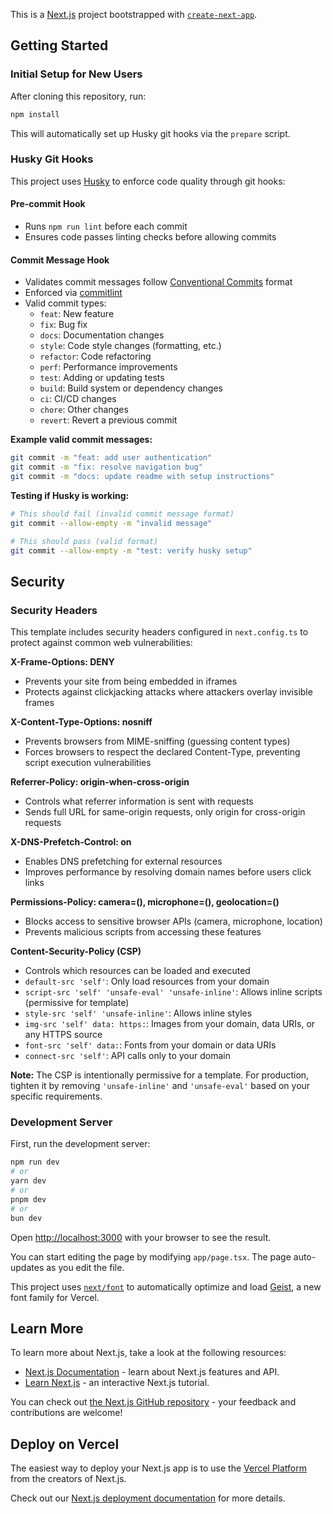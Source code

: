 This is a [Next.js](https://nextjs.org) project bootstrapped with [`create-next-app`](https://nextjs.org/docs/app/api-reference/cli/create-next-app).

## Getting Started

### Initial Setup for New Users

After cloning this repository, run:

```bash
npm install
```

This will automatically set up Husky git hooks via the `prepare` script.

### Husky Git Hooks

This project uses [Husky](https://typicode.github.io/husky/) to enforce code quality through git hooks:

#### Pre-commit Hook

- Runs `npm run lint` before each commit
- Ensures code passes linting checks before allowing commits

#### Commit Message Hook

- Validates commit messages follow [Conventional Commits](https://www.conventionalcommits.org/) format
- Enforced via [commitlint](https://commitlint.js.org/)
- Valid commit types:
  - `feat`: New feature
  - `fix`: Bug fix
  - `docs`: Documentation changes
  - `style`: Code style changes (formatting, etc.)
  - `refactor`: Code refactoring
  - `perf`: Performance improvements
  - `test`: Adding or updating tests
  - `build`: Build system or dependency changes
  - `ci`: CI/CD changes
  - `chore`: Other changes
  - `revert`: Revert a previous commit

**Example valid commit messages:**

```bash
git commit -m "feat: add user authentication"
git commit -m "fix: resolve navigation bug"
git commit -m "docs: update readme with setup instructions"
```

**Testing if Husky is working:**

```bash
# This should fail (invalid commit message format)
git commit --allow-empty -m "invalid message"

# This should pass (valid format)
git commit --allow-empty -m "test: verify husky setup"
```

## Security

### Security Headers

This template includes security headers configured in `next.config.ts` to protect against common web vulnerabilities:

**X-Frame-Options: DENY**

- Prevents your site from being embedded in iframes
- Protects against clickjacking attacks where attackers overlay invisible frames

**X-Content-Type-Options: nosniff**

- Prevents browsers from MIME-sniffing (guessing content types)
- Forces browsers to respect the declared Content-Type, preventing script execution vulnerabilities

**Referrer-Policy: origin-when-cross-origin**

- Controls what referrer information is sent with requests
- Sends full URL for same-origin requests, only origin for cross-origin requests

**X-DNS-Prefetch-Control: on**

- Enables DNS prefetching for external resources
- Improves performance by resolving domain names before users click links

**Permissions-Policy: camera=(), microphone=(), geolocation=()**

- Blocks access to sensitive browser APIs (camera, microphone, location)
- Prevents malicious scripts from accessing these features

**Content-Security-Policy (CSP)**

- Controls which resources can be loaded and executed
- `default-src 'self'`: Only load resources from your domain
- `script-src 'self' 'unsafe-eval' 'unsafe-inline'`: Allows inline scripts (permissive for template)
- `style-src 'self' 'unsafe-inline'`: Allows inline styles
- `img-src 'self' data: https:`: Images from your domain, data URIs, or any HTTPS source
- `font-src 'self' data:`: Fonts from your domain or data URIs
- `connect-src 'self'`: API calls only to your domain

**Note:** The CSP is intentionally permissive for a template. For production, tighten it by removing `'unsafe-inline'` and `'unsafe-eval'` based on your specific requirements.

### Development Server

First, run the development server:

```bash
npm run dev
# or
yarn dev
# or
pnpm dev
# or
bun dev
```

Open [http://localhost:3000](http://localhost:3000) with your browser to see the result.

You can start editing the page by modifying `app/page.tsx`. The page auto-updates as you edit the file.

This project uses [`next/font`](https://nextjs.org/docs/app/building-your-application/optimizing/fonts) to automatically optimize and load [Geist](https://vercel.com/font), a new font family for Vercel.

## Learn More

To learn more about Next.js, take a look at the following resources:

- [Next.js Documentation](https://nextjs.org/docs) - learn about Next.js features and API.
- [Learn Next.js](https://nextjs.org/learn) - an interactive Next.js tutorial.

You can check out [the Next.js GitHub repository](https://github.com/vercel/next.js) - your feedback and contributions are welcome!

## Deploy on Vercel

The easiest way to deploy your Next.js app is to use the [Vercel Platform](https://vercel.com/new?utm_medium=default-template&filter=next.js&utm_source=create-next-app&utm_campaign=create-next-app-readme) from the creators of Next.js.

Check out our [Next.js deployment documentation](https://nextjs.org/docs/app/building-your-application/deploying) for more details.
